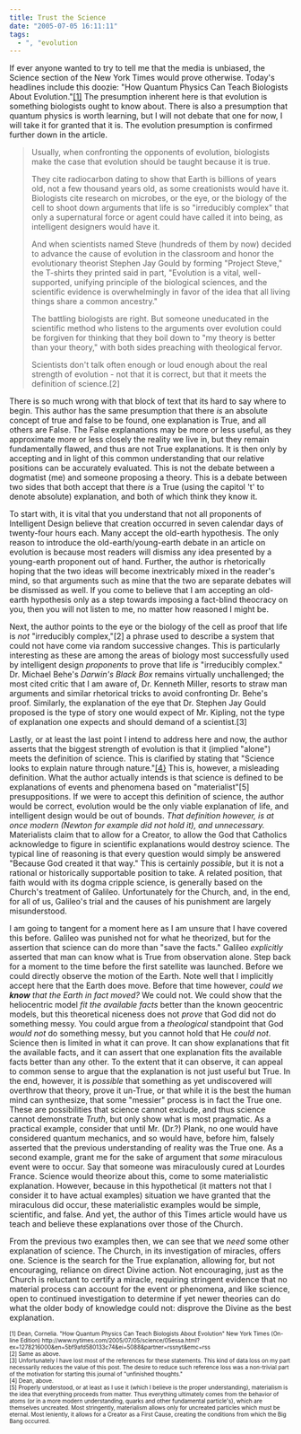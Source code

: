 ```yaml
---
title: Trust the Science
date: "2005-07-05 16:11:11"
tags:
  - ", "evolution
---
```

<p>If ever anyone wanted to try to tell me that the media is unbiased, the Science section of the New York Times would prove otherwise.  Today's headlines include this doozie: "How Quantum Physics Can Teach Biologists About Evolution."<a href="http://www.nytimes.com/2005/07/05/science/05essa.html?ex=1278216000&en=5bf9afd580133c74&ei=5088&partner=rssnyt&emc=rss">[1]</a> The presumption inherent here is that evolution is something biologists ought to know about.  There is also a presumption that quantum physics is worth learning, but I will not debate that one for now, I will take it for granted that it is.  The evolution presumption is confirmed further down in the article.</p>  <blockquote><p>Usually, when confronting the opponents of evolution, biologists make the case that evolution should be taught because it is true.</p>  <p>They cite radiocarbon dating to show that Earth is billions of years old, not a few thousand years old, as some creationists would have it. Biologists cite research on microbes, or the eye, or the biology of the cell to shoot down arguments that life is so "irreducibly complex" that only a supernatural force or agent could have called it into being, as intelligent designers would have it.</p>  <p>And when scientists named Steve (hundreds of them by now) decided to advance the cause of evolution in the classroom and honor the evolutionary theorist Stephen Jay Gould by forming "Project Steve," the T-shirts they printed said in part, "Evolution is a vital, well-supported, unifying principle of the biological sciences, and the scientific evidence is overwhelmingly in favor of the idea that all living things share a common ancestry."</p>  <p>The battling biologists are right. But someone uneducated in the scientific method who listens to the arguments over evolution could be forgiven for thinking that they boil down to "my theory is better than your theory," with both sides preaching with theological fervor.</p>  <p>Scientists don't talk often enough or loud enough about the real strength of evolution - not that it is correct, but that it meets the definition of science.[2]</p></blockquote>  <p>There is so much wrong with that block of text that its hard to say where to begin.  This author has the same presumption that there <em>is</em> an absolute concept of true and false to be found, one explanation is True, and all others are False.  The False explanations may be more or less useful, as they approximate more or less closely the reality we live in, but they remain fundamentally flawed, and thus are not True explanations.  It is then only by accepting and in light of this common understanding that our relative positions can be accurately evaluated.  This is not the debate between a dogmatist (me) and someone proposing a theory. This is a debate between two sides that both accept that there <em>is</em> a True (using the capitol 't' to denote absolute) explanation, and both of which think they know it.</p>  <p>To start with, it is vital that you understand that not all proponents of Intelligent Design believe that creation occurred in seven calendar days of twenty-four hours each.  Many accept the old-earth hypothesis.  The only reason to introduce the old-earth/young-earth debate in an article on evolution is because most readers will dismiss any idea presented by a young-earth proponent out of hand.  Further, the author is rhetorically hoping that the two ideas will become inextricably mixed in the reader's mind, so that arguments such as mine that the two are separate debates will be dismissed as well.  If you come to believe that I am accepting an old-earth hypothesis only as a step towards imposing a fact-blind theocracy on you, then you will not listen to me, no matter how reasoned I might be.</p>  <p>Next, the author points to the eye or the biology of the cell as proof that life is <em>not</em> "irreducibly complex,"[2] a phrase used to describe a system that could not have come via random successive changes.  This is particularly interesting as these are among the areas of biology most successfully used by intelligent design <em>proponents</em> to prove that life <em>is</em> "irreducibly complex."  Dr. Michael Behe's <em>Darwin's Black Box</em> remains virtually unchallenged; the most cited critic that I am aware of, Dr. Kenneth Miller, resorts to straw man arguments and similar rhetorical tricks to avoid confronting Dr. Behe's proof. Similarly, the explanation of the eye that Dr. Stephen Jay Gould proposed is the type of story one would expect of Mr. Kipling, not the type of explanation one expects and should demand of a scientist.[3]</p>  <p>Lastly, or at least the last point I intend to address here and now, the author asserts that the biggest strength of evolution is that it (implied "alone") meets the definition of science.  This is clarified by stating that "Science looks to explain nature through nature."<a href="http://www.nytimes.com/2005/07/05/science/05essa.html?ex=1278216000&en=5bf9afd580133c74&ei=5088&partner=rssnyt&emc=rss">[4}</a> This is, however, a misleading definition.  What the author actually intends is that science is defined to be explanations of events and phenomena based on "materialist"[5] presuppositions.  If we were to accept this definition of science, the author would be correct, evolution would be the only viable explanation of life, and intelligent design would be out of bounds.  <em>That definition however, is at once modern (Newton for example did not hold it), and unnecessary.</em> Materialists claim that to allow for a Creator, to allow the God that Catholics acknowledge to figure in scientific explanations would destroy science.  The typical line of reasoning is that every question would simply be answered "Because God created it that way."  This is certainly <em>possible</em>, but it is not a rational or historically supportable position to take.  A related position, that faith would with its dogma cripple science, is generally based on the Church's treatment of Galileo.  Unfortunately for the Church, and, in the end, for all of us, Galileo's trial and the causes of his punishment are largely misunderstood.</p>  <p>I am going to tangent for a moment here as I am unsure that I have covered this before.  Galileo was punished not for what he theorized, but for the assertion that science can do more than "save the facts."  Galileo <em>explicitly</em> asserted that man can know what is True from observation alone.  Step back for a moment to the time before the first satellite was launched. Before we could directly observe the motion of the Earth. Note well that I implicitly accept here that the Earth does move. Before that time however, <em>could we <strong>know</strong> that the Earth in fact moved?</em> We could not.  We could show that the heliocentric model <em>fit the available facts</em> better than the known geocentric models, but this theoretical niceness does not <em>prove</em> that God did not do something messy. You could argue from a <em>theological</em> standpoint that God <em>would not</em> do something messy, but you cannot hold that He <em>could not</em>.  Science then is limited in what it can prove. It can show explanations that fit the available facts, and it can assert that one explanation fits the available facts better than any other.  To the extent that it can observe, it can appeal to common sense to argue that the explanation is not just useful but True. In the end, however, it is <em>possible</em> that something as yet undiscovered will overthrow that theory, prove it un-True, or that while it is the best the human mind can synthesize, that some "messier" process is in fact the True one.  These are possibilities that science cannot exclude, and thus science cannot demonstrate <em>Truth</em>, but only show what is most pragmatic.  As a practical example, consider that until Mr. (Dr.?) Plank, no one would have considered quantum mechanics, and so would have, before him, falsely asserted that the previous understanding of reality was the True one.  As a second example, grant me for the sake of argument that <em>some</em> miraculous event were to occur.  Say that someone was miraculously cured at Lourdes France.  Science would theorize about this, come to some materialistic explanation.  However, because in this hypothetical (it matters not that I consider it to have actual examples) situation we have granted that the miraculous did occur, these materialistic examples would be simple, scientific, and false. And yet, the author of this Times article would have us teach and believe these explanations over those of the Church.</p>  <p>From the previous two examples then, we can see that we <em>need</em> some other explanation of science.  The Church, in its investigation of miracles, offers one.  Science is the search for the True explanation, allowing for, but not encouraging, reliance on direct Divine action.  Not encouraging, just as the Church is reluctant to certify a miracle, requiring stringent evidence that no material process can account for the event or phenomena, and like science, open to continued investigation to determine if yet newer theories can do what the older body of knowledge could not: disprove the Divine as the best explanation.</p>  <font size="-2"> [1] Dean, Cornelia.  "How Quantum Physics Can Teach Biologists About Evolution" New York Times (On-line Edition) http://www.nytimes.com/2005/07/05/science/05essa.html?ex=1278216000&en=5bf9afd580133c74&ei=5088&partner=rssnyt&emc=rss <br  /> [2] Same as above.  <br  /> [3] Unfortunately I have lost most of the references for these statements.  This kind of data loss on my part necessarily reduces the value of this post.  The desire to reduce such reference loss was a non-trivial part of the motivation for starting this journal of "unfinished thoughts." <br  /> [4] Dean, above. <br  /> [5] Properly understood, or at least as I use it (which I believe is the proper understanding), materialism is the idea that everything proceeds from matter.  Thus everything ultimately comes from the behavior of atoms (or in a more modern understanding, quarks and other fundamental particle's), which are themselves uncreated.  Most stringently, materialism allows only for uncreated particles which must be eternal.  Most leniently, it allows for a Creator as a First Cause, creating the conditions from which the Big Bang occurred.  </font>

